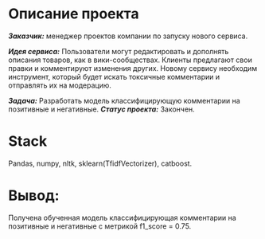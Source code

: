 # Описание проекта
***Заказчик:*** менеджер проектов компании по запуску нового сервиса. 

***Идея сервиса:*** Пользователи могут редактировать и дополнять описания товаров, как в вики-сообществах. Клиенты предлагают свои правки и комментируют изменения других. Новому сервису необходим инструмент, который будет искать токсичные комментарии и отправлять их на модерацию.

***Задача:*** Разработать модель классифицирующую комментарии на позитивные и негативные.
***Статус проекта:*** Закончен.

# Stack
Pandas, numpy, nltk, sklearn(TfidfVectorizer), catboost.

# Вывод:
Получена обученная модель классифицирующая комментарии на позитивные и негативные с метрикой f1_score = 0.75.
